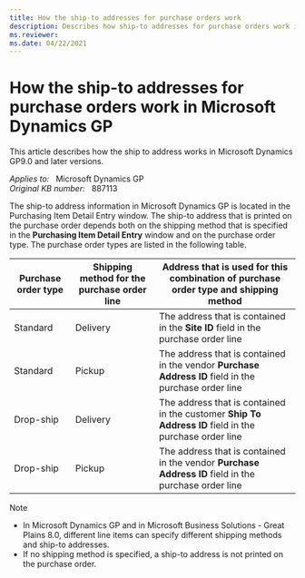 ```yaml
---
title: How the ship-to addresses for purchase orders work
description: Describes how ship-to addresses for purchase orders work in Microsoft Dynamics GP.
ms.reviewer: 
ms.date: 04/22/2021
---
```

# How the ship-to addresses for purchase orders work in Microsoft Dynamics GP

This article describes how the ship to address works in Microsoft Dynamics GP9.0 and later versions.

_Applies to:_ &nbsp; Microsoft Dynamics GP  
_Original KB number:_ &nbsp; 887113

The ship-to address information in Microsoft Dynamics GP is located in the Purchasing Item Detail Entry window. The ship-to address that is printed on the purchase order depends both on the shipping method that is specified in the **Purchasing Item Detail Entry** window and on the purchase order type. The purchase order types are listed in the following table.

|Purchase order type|Shipping method for the purchase order line|Address that is used for this combination of purchase order type and shipping method|
|---|---|---|
|Standard|Delivery|The address that is contained in the **Site ID** field in the purchase order line|
|Standard|Pickup|The address that is contained in the vendor **Purchase Address ID** field in the purchase order line|
|Drop-ship|Delivery|The address that is contained in the customer **Ship To Address ID** field in the purchase order line|
|Drop-ship|Pickup|The address that is contained in the vendor **Purchase Address ID** field in the purchase order line|
  
  > [!NOTE]
>
> - In Microsoft Dynamics GP and in Microsoft Business Solutions - Great Plains 8.0, different line items can specify different shipping methods and ship-to addresses.
> - If no shipping method is specified, a ship-to address is not printed on the purchase order.
